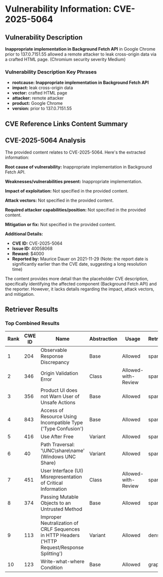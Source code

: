# Vulnerability Information: CVE-2025-5064

## Vulnerability Description
**Inappropriate implementation in Background Fetch API** in Google Chrome prior to 137.0.7151.55 allowed a remote attacker to leak cross-origin data via a crafted HTML page. (Chromium security severity Medium)

### Vulnerability Description Key Phrases
- **rootcause:** **Inappropriate implementation in Background Fetch API**
- **impact:** leak cross-origin data
- **vector:** crafted HTML page
- **attacker:** remote attacker
- **product:** Google Chrome
- **version:** prior to 137.0.7151.55

## CVE Reference Links Content Summary
## CVE-2025-5064 Analysis

The provided content relates to CVE-2025-5064. Here's the extracted information:

**Root cause of vulnerability:** Inappropriate implementation in Background Fetch API.

**Weaknesses/vulnerabilities present:** Inappropriate implementation.

**Impact of exploitation:** Not specified in the provided content.

**Attack vectors:** Not specified in the provided content.

**Required attacker capabilities/position:** Not specified in the provided content.

**Mitigation or fix:** Not specified in the provided content.

**Additional Details:**

*   **CVE ID:** CVE-2025-5064
*   **Issue ID:** 40058068
*   **Reward:** $4000
*   **Reported by:** Maurice Dauer on 2021-11-29 (Note: the report date is significantly earlier than the CVE date, suggesting a long resolution time)

The content provides more detail than the placeholder CVE description, specifically identifying the affected component (Background Fetch API) and the reporter. However, it lacks details regarding the impact, attack vectors, and mitigation.

## Retriever Results

### Top Combined Results

| Rank | CWE ID | Name | Abstraction | Usage  | Retrievers | Individual Scores |
|------|--------|------|-------------|-------|------------|-------------------|
| 1 | 204 | Observable Response Discrepancy | Base | Allowed | sparse | 0.319 |
| 2 | 346 | Origin Validation Error | Class | Allowed-with-Review | sparse | 0.283 |
| 3 | 356 | Product UI does not Warn User of Unsafe Actions | Base | Allowed | sparse | 0.267 |
| 4 | 843 | Access of Resource Using Incompatible Type ('Type Confusion') | Base | Allowed | sparse | 0.248 |
| 5 | 416 | Use After Free | Variant | Allowed | sparse | 0.248 |
| 6 | 40 | Path Traversal: '\\UNC\share\name\' (Windows UNC Share) | Variant | Allowed | sparse | 0.243 |
| 7 | 451 | User Interface (UI) Misrepresentation of Critical Information | Class | Allowed-with-Review | sparse | 0.238 |
| 8 | 374 | Passing Mutable Objects to an Untrusted Method | Base | Allowed | sparse | 0.229 |
| 9 | 113 | Improper Neutralization of CRLF Sequences in HTTP Headers ('HTTP Request/Response Splitting') | Variant | Allowed | dense | 0.578 |
| 10 | 123 | Write-what-where Condition | Base | Allowed | graph | 0.003 |

